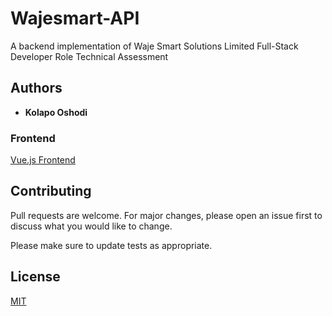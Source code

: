 # Wajesmart-API

A backend implementation of Waje Smart Solutions Limited Full-Stack Developer Role Technical 
Assessment
## Authors

* **Kolapo Oshodi**



### Frontend

[Vue.js Frontend](https://github.com/Kolaposki/Wajesmart-Frontend)


## Contributing
Pull requests are welcome. For major changes, please open an issue first to discuss what you would like to change.

Please make sure to update tests as appropriate.

## License
[MIT](https://choosealicense.com/licenses/mit/)

